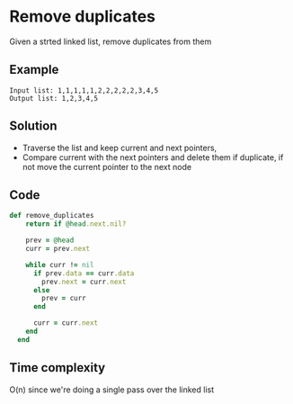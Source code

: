 # Remove duplicates
Given a strted linked list, remove duplicates from them

## Example
```
Input list: 1,1,1,1,1,2,2,2,2,2,3,4,5
Output list: 1,2,3,4,5
```

## Solution
- Traverse the list and keep current and next pointers,
- Compare current with the next pointers and delete them if duplicate, if not move the current pointer to the next node

## Code
```ruby
def remove_duplicates
    return if @head.next.nil?

    prev = @head
    curr = prev.next

    while curr != nil
      if prev.data == curr.data
        prev.next = curr.next
      else
        prev = curr
      end

      curr = curr.next
    end
  end
```

## Time complexity
O(n) since we're doing a single pass over the linked list
